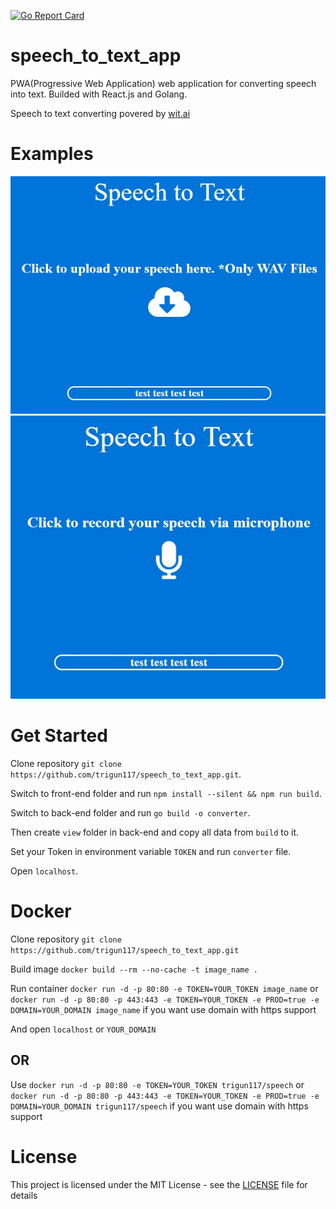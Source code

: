 [![Go Report Card](https://goreportcard.com/badge/github.com/trigun117/speech_to_text_app)](https://goreportcard.com/report/github.com/trigun117/speech_to_text_app)
# speech_to_text_app
PWA(Progressive Web Application) web application for converting speech into text. Builded with React.js and Golang.

Speech to text converting povered by [wit.ai](https://wit.ai/)

# Examples

![app example](/image.JPG)
![app example](/image1.JPG)

# Get Started
Clone repository `git clone https://github.com/trigun117/speech_to_text_app.git`.

Switch to front-end folder and run `npm install --silent && npm run build`.

Switch to back-end folder and run `go build -o converter`.

Then create `view` folder in back-end and copy all data from `build` to it.

Set your Token in environment variable `TOKEN` and run `converter` file.

Open `localhost`.

# Docker
Clone repository `git clone https://github.com/trigun117/speech_to_text_app.git`

Build image `docker build --rm --no-cache -t image_name .`

Run container `docker run -d -p 80:80 -e TOKEN=YOUR_TOKEN image_name` or `docker run -d -p 80:80 -p 443:443 -e TOKEN=YOUR_TOKEN -e PROD=true -e DOMAIN=YOUR_DOMAIN image_name` if you want use domain with https support

And open `localhost` or `YOUR_DOMAIN`

## OR
Use `docker run -d -p 80:80 -e TOKEN=YOUR_TOKEN trigun117/speech` or `docker run -d -p 80:80 -p 443:443 -e TOKEN=YOUR_TOKEN -e PROD=true -e DOMAIN=YOUR_DOMAIN trigun117/speech` if you want use domain with https support

# License
This project is licensed under the MIT License - see the [LICENSE](LICENSE) file for details
